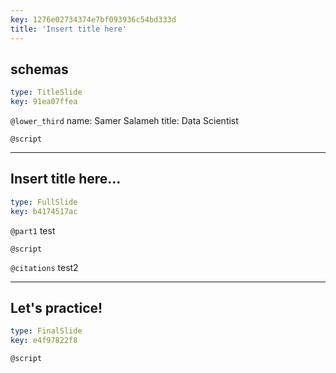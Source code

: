 ```yaml
---
key: 1276e02734374e7bf093936c54bd333d
title: 'Insert title here'
---
```


## schemas

```yaml
type: TitleSlide
key: 91ea07ffea
```

`@lower_third`
name: Samer Salameh
title: Data Scientist

`@script`


---

## Insert title here...

```yaml
type: FullSlide
key: b4174517ac
```

`@part1`
test

`@script`


`@citations`
test2

---

## Let's practice!

```yaml
type: FinalSlide
key: e4f97822f8
```

`@script`
